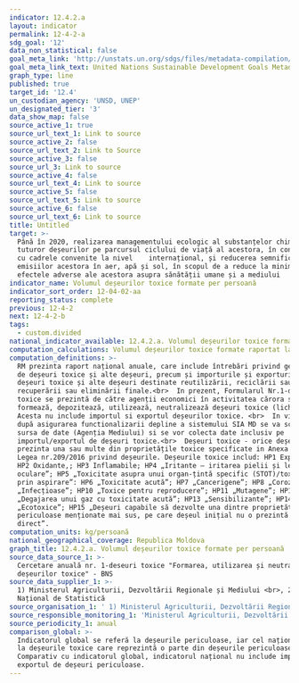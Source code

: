 ```yaml
---
indicator: 12.4.2.a
layout: indicator
permalink: 12-4-2-a
sdg_goal: '12'
data_non_statistical: false
goal_meta_link: 'http://unstats.un.org/sdgs/files/metadata-compilation/Metadata-Goal-12.pdf'
goal_meta_link_text: United Nations Sustainable Development Goals Metadata (pdf 782kB)
graph_type: line
published: true
target_id: '12.4'
un_custodian_agency: 'UNSD, UNEP'
un_designated_tier: '3'
data_show_map: false
source_active_1: true
source_url_text_1: Link to source
source_active_2: false
source_url_text_2: Link to Source
source_active_3: false
source_url_3: Link to source
source_active_4: false
source_url_text_4: Link to source
source_active_5: false
source_url_text_5: Link to source
source_active_6: false
source_url_text_6: Link to source
title: Untitled
target: >-
  Până în 2020, realizarea managementului ecologic al substanțelor chimice și a
  tuturor deșeurilor pe parcursul ciclului de viață al acestora, în conformitate
  cu cadrele convenite la nivel    internațional, și reducerea semnificativă a
  emisiilor acestora în aer, apă și sol, în scopul de a reduce la minimum
  efectele adverse ale acestora asupra sănătății umane și a mediului
indicator_name: Volumul deșeurilor toxice formate per persoană
indicator_sort_order: 12-04-02-aa
reporting_status: complete
previous: 12-4-2
next: 12-4-2-b
tags:
  - custom.divided
national_indicator_available: 12.4.2.a. Volumul deșeurilor toxice formate per persoană
computation_calculations: Volumul deșeurilor toxice formate raportat la Numărul populației.
computation_definitions: >-
  RM prezinta raport național anuale, care include întrebări privind generarea
  de deșeuri toxice și alte deșeuri, precum și importurile și exporturile de
  deșeuri toxice și alte deșeuri destinate reutilizării, reciclării sau
  recuperării sau eliminării finale.<br>  In prezent, Formularul Nr.1-deşeuri
  toxice se prezintă de către agenții economici în activitatea cărora se
  formează, depozitează, utilizează, neutralizează deșeuri toxice (lichidează).
  Acesta nu include importul si exportul deșeurilor toxice. <br>  In viitor,
  după asigurarea functionalizarii depline a sistemului SIA MD se va schimba
  sursa de date (Agenția Mediului) si se vor colecta date inclusiv pe
  importul/exportul de deșeuri toxice.<br>  Deșeuri toxice - orice deșeu care
  prezinta una sau multe din proprietățile toxice specificate in Anexa 3, din
  Legea nr.209/2016 privind deșeurile. Deșeurile toxice includ: HP1 Explozive;
  HP2 Oxidante,; HP3 Inflamabile; HP4 „Iritante – iritarea pielii și leziuni
  oculare”; HP5 „Toxicitate asupra unui organ-țintă specific (STOT)/toxicitate
  prin aspirare”: HP6 „Toxicitate acută”; HP7 „Cancerigene”; HP8 „Corozive”; HP9
  „Infecțioase”; HP10 „Toxice pentru reproducere”; HP11 „Mutagene”; HP12
  „Degajarea unui gaz cu toxicitate acută”; HP13 „Sensibilizante”; HP14
  „Ecotoxice”; HP15 „Deșeuri capabile să dezvolte una dintre proprietățile
  periculoase menționate mai sus, pe care deșeul inițial nu o prezintă în mod
  direct”.
computation_units: kg/persoană
national_geographical_coverage: Republica Moldova
graph_title: 12.4.2.a. Volumul deșeurilor toxice formate per persoană
source_data_source_1: >-
  Cercetare anuală nr. 1-deseuri toxice "Formarea, utilizarea și neutralizarea
  deșeurilor toxice" - BNS
source_data_supplier_1: >-
  1) Ministerul Agriculturii, Dezvoltării Regionale și Mediului <br>, 2) Biroul
  Național de Statistică
source_organisation_1: ' 1) Ministerul Agriculturii, Dezvoltării Regionale și Mediului <br>, 2) Biroul Național de Statistică'
source_responsible_monitoring_1: 'Ministerul Agriculturii, Dezvoltării Regionale și Mediului'
source_periodicity_1: anual
comparison_global: >-
  Indicatorul global se referă la deșeurile periculoase, iar cel național doar
  la deșeurile toxice care reprezintă o parte din deșeurile periculoase<br> 
  Comparativ cu indicatorul global, indicatorul național nu include importul si
  exportul de deșeuri periculoase.
---
```

